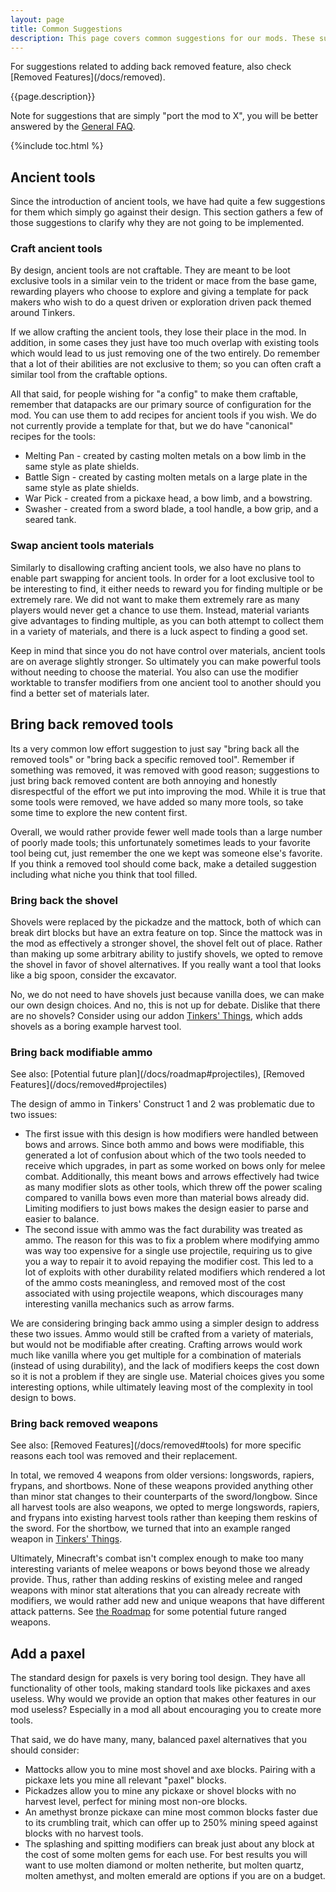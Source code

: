 ```yaml
---
layout: page
title: Common Suggestions
description: This page covers common suggestions for our mods. These suggestions are divided into categories based on whether they are planned for future versions already or simply rejected for some reason.
---
```

<div class="hatnote" markdown=1>
For suggestions related to adding back removed feature, also check [Removed Features](/docs/removed).
</div>

{{page.description}}

Note for suggestions that are simply "port the mod to X", you will be better answered by the [General FAQ](..).

{%include toc.html %}

## Ancient tools

Since the introduction of ancient tools, we have had quite a few suggestions for them which simply go against their design. This section gathers a few of those suggestions to clarify why they are not going to be implemented.

### Craft ancient tools

By design, ancient tools are not craftable. They are meant to be loot exclusive tools in a similar vein to the trident or mace from the base game, rewarding players who choose to explore and giving a template for pack makers who wish to do a quest driven or exploration driven pack themed around Tinkers.

If we allow crafting the ancient tools, they lose their place in the mod. In addition, in some cases they just have too much overlap with existing tools which would lead to us just removing one of the two entirely. Do remember that a lot of their abilities are not exclusive to them; so you can often craft a similar tool from the craftable options.

All that said, for people wishing for "a config" to make them craftable, remember that datapacks are our primary source of configuration for the mod. You can use them to add recipes for ancient tools if you wish. We do not currently provide a template for that, but we do have "canonical" recipes for the tools:

* Melting Pan - created by casting molten metals on a bow limb in the same style as plate shields.
* Battle Sign - created by casting molten metals on a large plate in the same style as plate shields.
* War Pick - created from a pickaxe head, a bow limb, and a bowstring.
* Swasher - created from a sword blade, a tool handle, a bow grip, and a seared tank.

### Swap ancient tools materials

Similarly to disallowing crafting ancient tools, we also have no plans to enable part swapping for ancient tools. In order for a loot exclusive tool to be interesting to find, it either needs to reward you for finding multiple or be extremely rare. We did not want to make them extremely rare as many players would never get a chance to use them. Instead, material variants give advantages to finding multiple, as you can both attempt to collect them in a variety of materials, and there is a luck aspect to finding a good set.

Keep in mind that since you do not have control over materials, ancient tools are on average slightly stronger. So ultimately you can make powerful tools without needing to choose the material. You also can use the modifier worktable to transfer modifiers from one ancient tool to another should you find a better set of materials later.

## Bring back removed tools

Its a very common low effort suggestion to just say "bring back all the removed tools" or "bring back a specific removed tool". Remember if something was removed, it was removed with good reason; suggestions to just bring back removed content are both annoying and honestly disrespectful of the effort we put into improving the mod. While it is true that some tools were removed, we have added so many more tools, so take some time to explore the new content first.

Overall, we would rather provide fewer well made tools than a large number of poorly made tools; this unfortunately sometimes leads to your favorite tool being cut, just remember the one we kept was someone else's favorite. If you think a removed tool should come back, make a detailed suggestion including what niche you think that tool filled.

### Bring back the shovel

Shovels were replaced by the pickadze and the mattock, both of which can break dirt blocks but have an extra feature on top. Since the mattock was in the mod as effectively a stronger shovel, the shovel felt out of place. Rather than making up some arbitrary ability to justify shovels, we opted to remove the shovel in favor of shovel alternatives. If you really want a tool that looks like a big spoon, consider the excavator.

No, we do not need to have shovels just because vanilla does, we can make our own design choices. And no, this is not up for debate. Dislike that there are no shovels? Consider using our addon [Tinkers' Things](/projects/#tinkers-things), which adds shovels as a boring example harvest tool.

### Bring back modifiable ammo
<div class="hatnote" markdown=1>
See also: [Potential future plan](/docs/roadmap#projectiles), [Removed Features](/docs/removed#projectiles)
</div>

The design of ammo in Tinkers' Construct 1 and 2 was problematic due to two issues:

* The first issue with this design is how modifiers were handled between bows and arrows. Since both ammo and bows were modifiable, this generated a lot of confusion about which of the two tools needed to receive which upgrades, in part as some worked on bows only for melee combat. Additionally, this meant bows and arrows effectively had twice as many modifier slots as other tools, which threw off the power scaling compared to vanilla bows even more than material bows already did. Limiting modifiers to just bows makes the design easier to parse and easier to balance.
* The second issue with ammo was the fact durability was treated as ammo. The reason for this was to fix a problem where modifying ammo was way too expensive for a single use projectile, requiring us to give you a way to repair it to avoid repaying the modifier cost. This led to a lot of exploits with other durability related modifiers which rendered a lot of the ammo costs meaningless, and removed most of the cost associated with using projectile weapons, which discourages many interesting vanilla mechanics such as arrow farms.

We are considering bringing back ammo using a simpler design to address these two issues. Ammo would still be crafted from a variety of materials, but would not be modifiable after creating. Crafting arrows would work much like vanilla where you get multiple for a combination of materials (instead of using durability), and the lack of modifiers keeps the cost down so it is not a problem if they are single use. Material choices gives you some interesting options, while ultimately leaving most of the complexity in tool design to bows.

### Bring back removed weapons
<div class="hatnote" markdown=1>
See also: [Removed Features](/docs/removed#tools) for more specific reasons each tool was removed and their replacement.
</div>

In total, we removed 4 weapons from older versions: longswords, rapiers, frypans, and shortbows. None of these weapons provided anything other than minor stat changes to their counterparts of the sword/longbow. Since all harvest tools are also weapons, we opted to merge longswords, rapiers, and frypans into existing harvest tools rather than keeping them reskins of the sword. For the shortbow, we turned that into an example ranged weapon in [Tinkers' Things](/projects/#tinkers-things).

Ultimately, Minecraft's combat isn't complex enough to make too many interesting variants of melee weapons or bows beyond those we already provide. Thus, rather than adding reskins of existing melee and ranged weapons with minor stat alterations that you can already recreate with modifiers, we would rather add new and unique weapons that have different attack patterns. See [the Roadmap](/docs/roadmap#ranged) for some potential future ranged weapons.

## Add a paxel

The standard design for paxels is very boring tool design. They have all functionality of other tools, making standard tools like pickaxes and axes useless. Why would we provide an option that makes other features in our mod useless? Especially in a mod all about encouraging you to create more tools.

That said, we do have many, many, balanced paxel alternatives that you should consider:

* Mattocks allow you to mine most shovel and axe blocks. Pairing with a pickaxe lets you mine all relevant "paxel" blocks.
* Pickadzes allow you to mine any pickaxe or shovel blocks with no harvest level, perfect for mining most non-ore blocks.
* An amethyst bronze pickaxe can mine most common blocks faster due to its crumbling trait, which can offer up to 250% mining speed against blocks with no harvest tools.
* The splashing and spitting modifiers can break just about any block at the cost of some molten gems for each use. For best results you will want to use molten diamond or molten netherite, but molten quartz, molten amethyst, and molten emerald are options if you are on a budget.